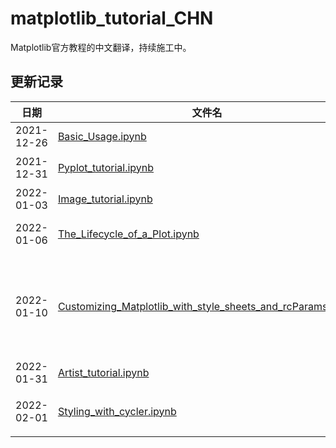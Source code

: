 # matplotlib_tutorial_CHN
Matplotlib官方教程的中文翻译，持续施工中。
## 更新记录
|日期|文件名|中文标题|原文地址|
|----|------|----|-------|
|2021-12-26|[Basic_Usage.ipynb](https://github.com/YunpengDon/matplotlib_tutorial_CHN/blob/main/Basic_Usage.ipynb)|使用基础|[Basic Usage](https://matplotlib.org/stable/tutorials/introductory/usage.html)|
|2021-12-31|[Pyplot_tutorial.ipynb](https://github.com/YunpengDon/matplotlib_tutorial_CHN/blob/main/Pyplot_tutorial.ipynb)|Pyplot教程|[Pyplot Tutorial](https://matplotlib.org/stable/tutorials/introductory/pyplot.html)|
|2022-01-03|[Image_tutorial.ipynb](https://github.com/YunpengDon/matplotlib_tutorial_CHN/blob/main/Image_tutorial.ipynb)|图像教程|[Image Tutorial](https://matplotlib.org/stable/tutorials/introductory/images.html)|
|2022-01-06|[The_Lifecycle_of_a_Plot.ipynb](https://github.com/YunpengDon/matplotlib_tutorial_CHN/blob/main/The_Lifecycle_of_a_Plot.ipynb)|绘图的生命周期|[The Lifecycle of a Plot](https://matplotlib.org/stable/tutorials/introductory/lifecycle.html)|
|2022-01-10|[Customizing_Matplotlib_with_style_sheets_and_rcParams.ipynb](https://github.com/YunpengDon/matplotlib_tutorial_CHN/blob/main/Customizing_Matplotlib_with_style_sheets_and_rcParams.ipynb)|使用样式表和rcParams对Matplotlib进行自定义|[Customizing Matplotlib with style sheets and rcParams](https://matplotlib.org/stable/tutorials/introductory/customizing.html)|
|2022-01-31|[Artist_tutorial.ipynb](https://github.com/YunpengDon/matplotlib_tutorial_CHN/blob/main/Artist_tutorial.ipynb)|Artist教程|[Artist tutorial](https://matplotlib.org/stable/tutorials/intermediate/artists.html)|
|2022-02-01|[Styling_with_cycler.ipynb](https://github.com/YunpengDon/matplotlib_tutorial_CHN/blob/main/Styling_with_cycler.ipynb)|使用cycler进行样式化|[Styling with cycler](https://matplotlib.org/stable/tutorials/intermediate/color_cycle.html)|
